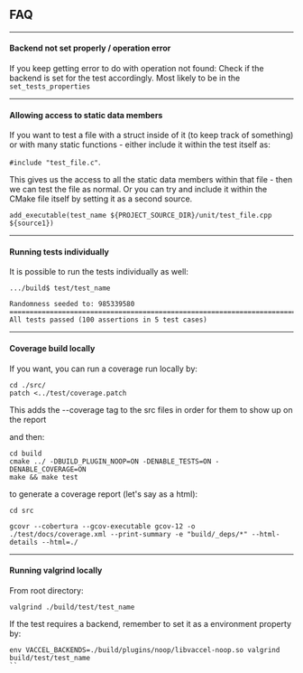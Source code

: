 ## FAQ
---
#### Backend not set properly / operation error
If you keep getting error to do with operation not found: Check if the backend is set for the test accordingly. Most likely to be in the ```set_tests_properties```

---
#### Allowing access to static data members
If you want to test a file with a struct inside of it (to keep track of something) or with many static functions - either include it within the test itself as:

```#include "test_file.c"```.

This gives us the access to all the static data members within that file - then we can test the file as normal. Or you can try and include it within the CMake file itself by setting it as a second source.

```add_executable(test_name ${PROJECT_SOURCE_DIR}/unit/test_file.cpp ${source1})```

---
#### Running tests individually
It is possible to run the tests individually as well:

```
.../build$ test/test_name

Randomness seeded to: 985339580
===============================================================================
All tests passed (100 assertions in 5 test cases)
```

---
#### Coverage build locally
If you want, you can run a coverage run locally by:

```
cd ./src/
patch <../test/coverage.patch
```
This adds the --coverage tag to the src files in order for them to show up on the report

and then:

```
cd build
cmake ../ -DBUILD_PLUGIN_NOOP=ON -DENABLE_TESTS=ON -DENABLE_COVERAGE=ON
make && make test
```
to generate a coverage report (let's say as a html):

```
cd src
```
```
gcovr --cobertura --gcov-executable gcov-12 -o ./test/docs/coverage.xml --print-summary -e "build/_deps/*" --html-details --html=./
```

----
#### Running valgrind locally
From root directory:
```
valgrind ./build/test/test_name
``````
If the test requires a backend, remember to set it as a environment property by:
```
env VACCEL_BACKENDS=./build/plugins/noop/libvaccel-noop.so valgrind build/test/test_name
``